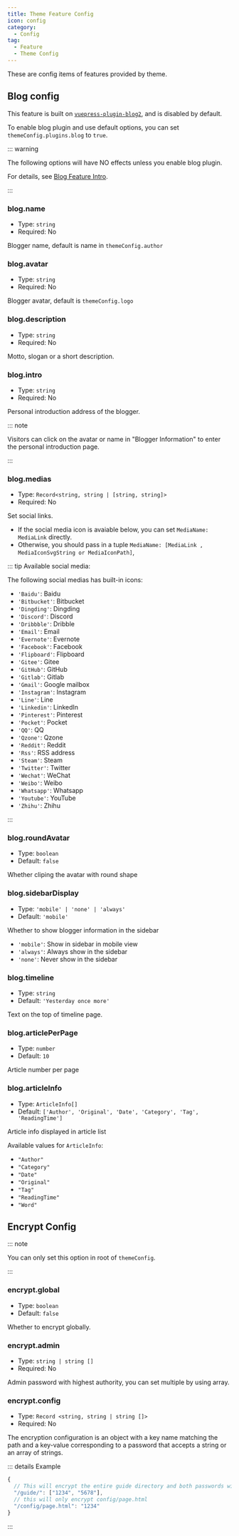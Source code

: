 ```yaml
---
title: Theme Feature Config
icon: config
category:
  - Config
tag:
  - Feature
  - Theme Config
---
```


These are config items of features provided by theme.

## Blog config

This feature is built on [`vuepress-plugin-blog2`][blog2], and is disabled by default.

To enable blog plugin and use default options, you can set `themeConfig.plugins.blog` to `true`.

::: warning

The following options will have NO effects unless you enable blog plugin.

For details, see [Blog Feature Intro](../../guide/blog/intro.md).

:::

### blog.name

- Type: `string`
- Required: No

Blogger name, default is name in `themeConfig.author`

### blog.avatar

- Type: `string`
- Required: No

Blogger avatar, default is `themeConfig.logo`

### blog.description

- Type: `string`
- Required: No

Motto, slogan or a short description.

### blog.intro

- Type: `string`
- Required: No

Personal introduction address of the blogger.

::: note

Visitors can click on the avatar or name in "Blogger Information" to enter the personal introduction page.

:::

### blog.medias

- Type: `Record<string, string | [string, string]>`
- Required: No

Set social links.

- If the social media icon is avaiable below, you can set `MediaName: MediaLink` directly.
- Otherwise, you should pass in a tuple `MediaName: [MediaLink , MediaIconSvgString or MediaIconPath]`,

::: tip Available social media:

The following social medias has built-in icons:

- `'Baidu'`: Baidu
- `'Bitbucket'`: Bitbucket
- `'Dingding'`: Dingding
- `'Discord'`: Discord
- `'Dribbble'`: Dribble
- `'Email'`: Email
- `'Evernote'`: Evernote
- `'Facebook'`: Facebook
- `'Flipboard'`: Flipboard
- `'Gitee'`: Gitee
- `'GitHub'`: GitHub
- `'Gitlab'`: Gitlab
- `'Gmail'`: Google mailbox
- `'Instagram'`: Instagram
- `'Line'`: Line
- `'Linkedin'`: LinkedIn
- `'Pinterest'`: Pinterest
- `'Pocket'`: Pocket
- `'QQ'`: QQ
- `'Qzone'`: Qzone
- `'Reddit'`: Reddit
- `'Rss'`: RSS address
- `'Steam'`: Steam
- `'Twitter'`: Twitter
- `'Wechat'`: WeChat
- `'Weibo'`: Weibo
- `'Whatsapp'`: Whatsapp
- `'Youtube'`: YouTube
- `'Zhihu'`: Zhihu

:::

### blog.roundAvatar

- Type: `boolean`
- Default: `false`

Whether cliping the avatar with round shape

### blog.sidebarDisplay

- Type: `'mobile' | 'none' | 'always'`
- Default: `'mobile'`

Whether to show blogger information in the sidebar

- `'mobile'`: Show in sidebar in mobile view
- `'always'`: Always show in the sidebar
- `'none'`: Never show in the sidebar

### blog.timeline

- Type: `string`
- Default: `'Yesterday once more'`

Text on the top of timeline page.

### blog.articlePerPage

- Type: `number`
- Default: `10`

Article number per page

### blog.articleInfo

- Type: `ArticleInfo[]`
- Default: `['Author', 'Original', 'Date', 'Category', 'Tag', 'ReadingTime']`

Article info displayed in article list

Available values for `ArticleInfo`:

- `"Author"`
- `"Category"`
- `"Date"`
- `"Original"`
- `"Tag"`
- `"ReadingTime"`
- `"Word"`

## Encrypt Config <Badge text="Root only" type="warning" />

::: note

You can only set this option in root of `themeConfig`.

:::

### encrypt.global

- Type: `boolean`
- Default: `false`

Whether to encrypt globally.

### encrypt.admin

- Type: `string | string []`
- Required: No

Admin password with highest authority, you can set multiple by using array.

### encrypt.config

- Type: `Record <string, string | string []>`
- Required: No

The encryption configuration is an object with a key name matching the path and a key-value corresponding to a password that accepts a string or an array of strings.

::: details Example

```js
{
  // This will encrypt the entire guide directory and both passwords will be available
  "/guide/": ["1234", "5678"],
  // this will only encrypt config/page.html
  "/config/page.html": "1234"
}
```

:::

[blog2]: https://vuepress-theme-hope.github.io/v2/blog/
